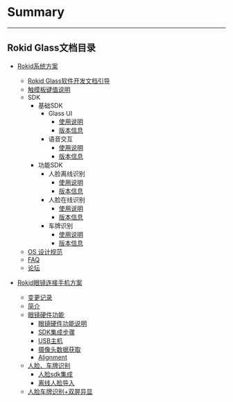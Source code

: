 # Summary
---------
Rokid Glass文档目录
---------
* [Rokid系统方案](README.md)
    * [Rokid Glass软件开发文档引导](README.md)
    * [触摸板键值说明](1-system/index.md)
    * SDK
        - 基础SDK
            - Glass UI
                - [使用说明](2-sdk/5-ui-sdk/index.md)
                - [版本信息](2-sdk/5-ui-sdk/ReleaseNotes.md)
            - 语音交互
                - [使用说明](2-sdk/3-voice-sdk/InstructSdk/InstructSdk.md)
                - [版本信息](2-sdk/3-voice-sdk/InstructSdk/ReleaseNotes.md)
        - 功能SDK
            - 人脸离线识别
                - [使用说明](2-sdk/1-face-sdk/index.md)
                - [版本信息](2-sdk/1-face-sdk/ReleaseNotes.md)
            - 人脸在线识别
                - [使用说明](2-sdk/1-face-online-sdk/index.md)
                - [版本信息](2-sdk/1-face-online-sdk/ReleaseNotes.md)
            - 车牌识别
                - [使用说明](2-sdk/2-lpr-sdk/index.md)
                - [版本信息](2-sdk/2-lpr-sdk/ReleaseNotes.md)
    * [OS 设计规范](5-design/index.md)
    * [FAQ](0-faq/index.md) 
    * [论坛](6-forum/index.md)


* [Rokid眼镜连接手机方案](7-glassmobile/res/mobile_glass/introduction.md)
    * [变更记录](7-glassmobile/res/mobile_glass/ChangeLog.md)
    * [简介](7-glassmobile/res/mobile_glass/introduction.md)
    * [眼镜硬件功能](7-glassmobile/res/mobile_glass/glass_hw.md)
        * [眼镜硬件功能说明](7-glassmobile/res/mobile_glass/glass_hw.md#眼镜硬件功能说明)
        * [SDK集成步骤](7-glassmobile/res/mobile_glass/glass_hw.md#sdk集成步骤)
        * [USB主机](7-glassmobile/res/mobile_glass/glass_hw.md#眼镜连接android主机信息说明)
        * [摄像头数据获取](7-glassmobile/res/mobile_glass/glass_hw.md#摄像头数据)
        * [Alignment](7-glassmobile/res/mobile_glass/glass_hw.md#aligment对齐)
    * [人脸、车牌识别](7-glassmobile/res/mobile_glass/ai.md)
        * [人脸sdk集成](7-glassmobile/res/mobile_glass/ai.md#人脸sdk集成)
        * [离线人脸导入](7-glassmobile/res/mobile_glass/ai.md#添加离线人脸数据)
    * [人脸车牌识别+双屏异显](7-glassmobile/res/mobile_glass/glass_ai_presentation.md)
